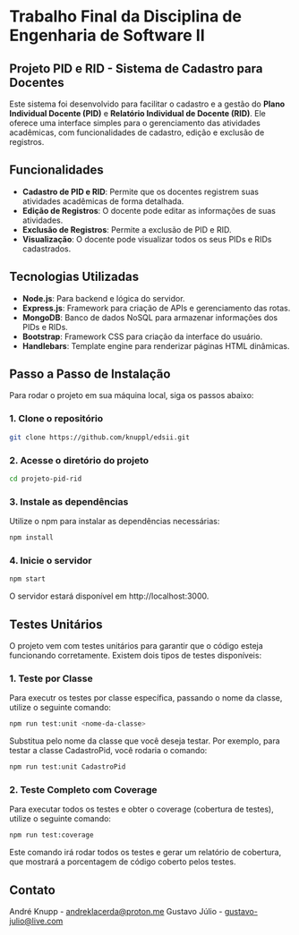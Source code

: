 # Trabalho Final da Disciplina de Engenharia de Software II

## Projeto PID e RID - Sistema de Cadastro para Docentes

Este sistema foi desenvolvido para facilitar o cadastro e a gestão do  **Plano Individual Docente (PID)** e **Relatório Individual de Docente (RID)**. Ele oferece uma interface simples para o gerenciamento das atividades acadêmicas, com funcionalidades de cadastro, edição e exclusão de registros.

## Funcionalidades

- **Cadastro de PID e RID**: Permite que os docentes registrem suas atividades acadêmicas de forma detalhada.
- **Edição de Registros**: O docente pode editar as informações de suas atividades.
- **Exclusão de Registros**: Permite a exclusão de PID e RID.
- **Visualização**: O docente pode visualizar todos os seus PIDs e RIDs cadastrados.

## Tecnologias Utilizadas

- **Node.js**: Para backend e lógica do servidor.
- **Express.js**: Framework para criação de APIs e gerenciamento das rotas.
- **MongoDB**: Banco de dados NoSQL para armazenar informações dos PIDs e RIDs.
- **Bootstrap**: Framework CSS para criação da interface do usuário.
- **Handlebars**: Template engine para renderizar páginas HTML dinâmicas.

## Passo a Passo de Instalação

Para rodar o projeto em sua máquina local, siga os passos abaixo:

### 1. Clone o repositório

```bash
git clone https://github.com/knuppl/edsii.git
```

### 2. Acesse o diretório do projeto

```bash
cd projeto-pid-rid
```

### 3. Instale as dependências
Utilize o npm para instalar as dependências necessárias:

```bash
npm install
```

### 4. Inicie o servidor

```bash
npm start
```
O servidor estará disponível em http://localhost:3000.

## Testes Unitários
O projeto vem com testes unitários para garantir que o código esteja funcionando corretamente. Existem dois tipos de testes disponíveis:

### 1. Teste por Classe

Para executr os testes por classe específica, passando o nome da classe, utilize o seguinte comando:

```bash
npm run test:unit <nome-da-classe>
```

Substitua <nome-da-classe> pelo nome da classe que você deseja testar. Por exemplo, para testar a classe CadastroPid, você rodaria o comando:

```bash
npm run test:unit CadastroPid
```

### 2. Teste Completo com Coverage
Para executar todos os testes e obter o coverage (cobertura de testes), utilize o seguinte comando:

```bash
npm run test:coverage
```
Este comando irá rodar todos os testes e gerar um relatório de cobertura, que mostrará a porcentagem de código coberto pelos testes.

## Contato
André Knupp - andreklacerda@proton.me
Gustavo Júlio - gustavo-julio@live.com








